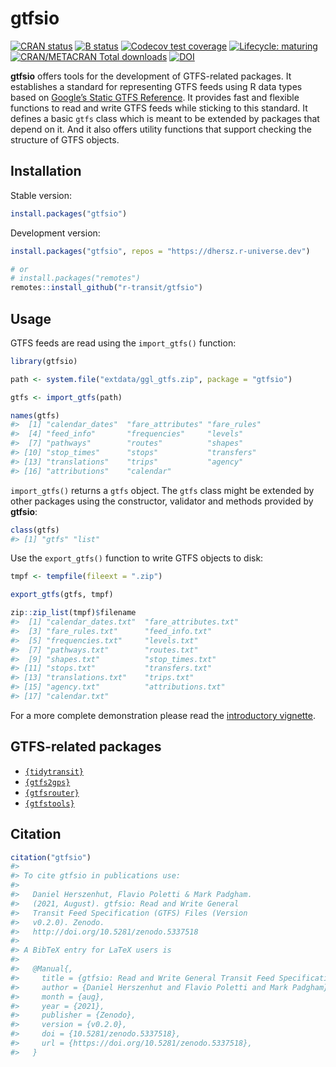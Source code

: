 
# gtfsio

[![CRAN
status](https://www.r-pkg.org/badges/version/gtfsio)](https://CRAN.R-project.org/package=gtfsio)
[![B
status](https://github.com/r-transit/gtfsio/workflows/R-CMD-check/badge.svg)](https://github.com/r-transit/gtfsio/actions?query=workflow%3AR-CMD-check)
[![Codecov test
coverage](https://codecov.io/gh/r-transit/gtfsio/branch/master/graph/badge.svg)](https://codecov.io/gh/r-transit/gtfsio?branch=master)
[![Lifecycle:
maturing](https://lifecycle.r-lib.org/articles/figures/lifecycle-maturing.svg)](https://lifecycle.r-lib.org/articles/stages.html)
[![CRAN/METACRAN Total
downloads](http://cranlogs.r-pkg.org/badges/grand-total/gtfsio?color=yellow)](https://CRAN.R-project.org/package=gtfsio)
[![DOI](https://zenodo.org/badge/DOI/10.5281/zenodo.5337518.svg)](https://zenodo.org/record/5337518)

**gtfsio** offers tools for the development of GTFS-related packages. It
establishes a standard for representing GTFS feeds using R data types
based on [Google’s Static GTFS
Reference](https://developers.google.com/transit/gtfs/reference). It
provides fast and flexible functions to read and write GTFS feeds while
sticking to this standard. It defines a basic `gtfs` class which is
meant to be extended by packages that depend on it. And it also offers
utility functions that support checking the structure of GTFS objects.

## Installation

Stable version:

``` r
install.packages("gtfsio")
```

Development version:

``` r
install.packages("gtfsio", repos = "https://dhersz.r-universe.dev")

# or
# install.packages("remotes")
remotes::install_github("r-transit/gtfsio")
```

## Usage

GTFS feeds are read using the `import_gtfs()` function:

``` r
library(gtfsio)

path <- system.file("extdata/ggl_gtfs.zip", package = "gtfsio")

gtfs <- import_gtfs(path)

names(gtfs)
#>  [1] "calendar_dates"  "fare_attributes" "fare_rules"     
#>  [4] "feed_info"       "frequencies"     "levels"         
#>  [7] "pathways"        "routes"          "shapes"         
#> [10] "stop_times"      "stops"           "transfers"      
#> [13] "translations"    "trips"           "agency"         
#> [16] "attributions"    "calendar"
```

`import_gtfs()` returns a `gtfs` object. The `gtfs` class might be
extended by other packages using the constructor, validator and methods
provided by **gtfsio**:

``` r
class(gtfs)
#> [1] "gtfs" "list"
```

Use the `export_gtfs()` function to write GTFS objects to disk:

``` r
tmpf <- tempfile(fileext = ".zip")

export_gtfs(gtfs, tmpf)

zip::zip_list(tmpf)$filename
#>  [1] "calendar_dates.txt"  "fare_attributes.txt"
#>  [3] "fare_rules.txt"      "feed_info.txt"      
#>  [5] "frequencies.txt"     "levels.txt"         
#>  [7] "pathways.txt"        "routes.txt"         
#>  [9] "shapes.txt"          "stop_times.txt"     
#> [11] "stops.txt"           "transfers.txt"      
#> [13] "translations.txt"    "trips.txt"          
#> [15] "agency.txt"          "attributions.txt"   
#> [17] "calendar.txt"
```

For a more complete demonstration please read the [introductory
vignette](https://r-transit.github.io/gtfsio/articles/gtfsio.html).

## GTFS-related packages

  - [`{tidytransit}`](https://github.com/r-transit/tidytransit)
  - [`{gtfs2gps}`](https://github.com/ipeaGIT/gtfs2gps)
  - [`{gtfsrouter}`](https://github.com/ATFutures/gtfs-router)
  - [`{gtfstools}`](https://github.com/ipeaGIT/gtfstools)

## Citation

``` r
citation("gtfsio")
#> 
#> To cite gtfsio in publications use:
#> 
#>   Daniel Herszenhut, Flavio Poletti & Mark Padgham.
#>   (2021, August). gtfsio: Read and Write General
#>   Transit Feed Specification (GTFS) Files (Version
#>   v0.2.0). Zenodo.
#>   http://doi.org/10.5281/zenodo.5337518
#> 
#> A BibTeX entry for LaTeX users is
#> 
#>   @Manual{,
#>     title = {gtfsio: Read and Write General Transit Feed Specification (GTFS) Files},
#>     author = {Daniel Herszenhut and Flavio Poletti and Mark Padgham},
#>     month = {aug},
#>     year = {2021},
#>     publisher = {Zenodo},
#>     version = {v0.2.0},
#>     doi = {10.5281/zenodo.5337518},
#>     url = {https://doi.org/10.5281/zenodo.5337518},
#>   }
```
